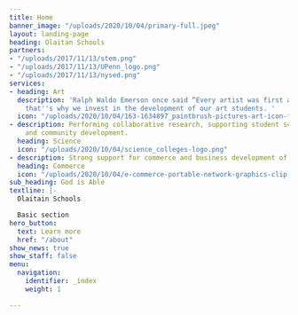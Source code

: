 ```yaml
---
title: Home
banner_image: "/uploads/2020/10/04/primary-full.jpeg"
layout: landing-page
heading: Olaitan Schools
partners:
- "/uploads/2017/11/13/stem.png"
- "/uploads/2017/11/13/UPenn_logo.png"
- "/uploads/2017/11/13/nysed.png"
services:
- heading: Art
  description: 'Ralph Waldo Emerson once said “Every artist was first an amateur",
    that''s why we invest in the development of our art students. '
  icon: "/uploads/2020/10/04/163-1634897_paintbrush-pictures-art-icon-flat-png.png"
- description: Performing collaborative research, supporting student scientific growth
    and community development.
  heading: Science
  icon: "/uploads/2020/10/04/science_colleges-logo.png"
- description: Strong support for commerce and business development of our students.
  heading: Commerce
  icon: "/uploads/2020/10/04/e-commerce-portable-network-graphics-clip-art-electronic-business-png-favpng-muhrf34mpmfdz7bjdt1ydfn2s.jpg"
sub_heading: God is Able
textline: |-
  Olaitain Schools

  Basic section
hero_button:
  text: Learn more
  href: "/about"
show_news: true
show_staff: false
menu:
  navigation:
    identifier: _index
    weight: 1

---
```

